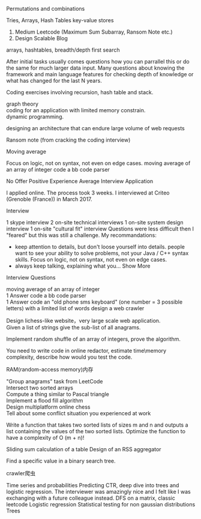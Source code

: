 Permutations and combinations

Tries, Arrays, Hash Tables
key-value stores

1. Medium Leetcode (Maximum Sum Subarray, Ransom Note etc.)
2. Design Scalable Blog

arrays, hashtables, breadth/depth first search

After initial tasks usually comes questions how you can parrallel this or do the same for much larger data input.
Many questions about knowing the framework and main language features for checking depth of knowledge or what has changed for the last N years.

Coding exercises involving recursion, hash table and stack.  

graph theory  
coding for an application with limited memory constrain.  
dynamic programming.  

designing an architecture that can endure large volume of web requests  

Ransom note (from cracking the coding interview)

Moving average

Focus on logic, not on syntax, not even on edge cases.
moving average of an array of integer
code a bb code parser  

No Offer
Positive Experience
Average Interview
Application

I applied online. The process took 3 weeks. I interviewed at Criteo (Grenoble (France)) in March 2017.

Interview

1 skype interview
2 on-site technical interviews
1 on-site system design interview
1 on-site "cultural fit" interview
Questions were less difficult then I "feared" but this was still a challenge.
My recommandations:
- keep attention to details, but don't loose yourself into details. people want to see your ability to solve problems, not your Java / C++ syntax skills. Focus on logic, not on syntax, not even on edge cases.
- always keep talking, explaining what you…
Show More

Interview Questions

moving average of an array of integer  
1 Answer
code a bb code parser  
1 Answer
code an "old phone sms keyboard" (one number = 3 possible letters) with a limited list of words
design a web crawler  


Design lichess-like website，very large scale web application.  
Given a list of strings give the sub-list of all anagrams.

Implement random shuffle of an array of integers, prove the algorithm.  

You need to write code in online redactor, estimate time\memory complexity, describe how would you test the code.

RAM(random-access memory)内存


"Group anagrams" task from LeetCode  
Intersect two sorted arrays  
Compute a thing similar to Pascal triangle  
Implement a flood fill algorithm  
Design multiplatform online chess  
Tell about some conflict situation you experienced at work  

Write a function that takes two sorted lists of sizes m and n and outputs a list containing the values of the two sorted lists. Optimize the function to have a complexity of O (m + n)!

Sliding sum calculation of a table
Design of an RSS aggregator

Find a specific value in a binary search tree.

crawler爬虫  

Time series and probabilities
Predicting CTR, deep dive into trees and logistic regression. The interviewer was amazingly nice and I felt like I was exchanging with a future colleague instead.
DFS on a matrix, classic leetcode
Logistic regression
Statistical testing for non gaussian distributions
Trees  
